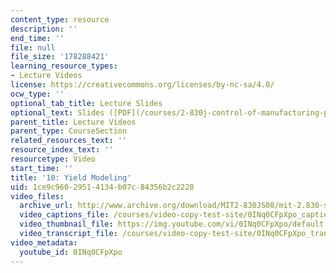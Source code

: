 ```yaml
---
content_type: resource
description: ''
end_time: ''
file: null
file_size: '178288421'
learning_resource_types:
- Lecture Videos
license: https://creativecommons.org/licenses/by-nc-sa/4.0/
ocw_type: ''
optional_tab_title: Lecture Slides
optional_text: Slides ([PDF](/courses/2-830j-control-of-manufacturing-processes-sma-6303-spring-2008/resources/lecture10))
parent_title: Lecture Videos
parent_type: CourseSection
related_resources_text: ''
resource_index_text: ''
resourcetype: Video
start_time: ''
title: '10: Yield Modeling'
uid: 1ce9c960-2951-4134-b07c-84356b2c2228
video_files:
  archive_url: http://www.archive.org/download/MIT2-830JS08/mit-2.830-s08-lec10_300k.mp4
  video_captions_file: /courses/video-copy-test-site/0INq0CFpXpo_captions.vtt
  video_thumbnail_file: https://img.youtube.com/vi/0INq0CFpXpo/default.jpg
  video_transcript_file: /courses/video-copy-test-site/0INq0CFpXpo_transcript.pdf
video_metadata:
  youtube_id: 0INq0CFpXpo
---
```

